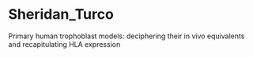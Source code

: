 # Sheridan_Turco
Primary human trophoblast models: deciphering their in vivo equivalents and recapitulating HLA expression
